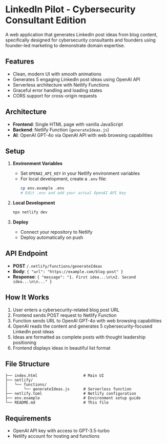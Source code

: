 # LinkedIn Pilot - Cybersecurity Consultant Edition

A web application that generates LinkedIn post ideas from blog content, specifically designed for cybersecurity consultants and founders using founder-led marketing to demonstrate domain expertise.

## Features

- Clean, modern UI with smooth animations
- Generates 5 engaging LinkedIn post ideas using OpenAI API
- Serverless architecture with Netlify Functions
- Graceful error handling and loading states
- CORS support for cross-origin requests

## Architecture

- **Frontend**: Single HTML page with vanilla JavaScript
- **Backend**: Netlify Function (`generateIdeas.js`)
- **AI**: OpenAI GPT-4o via OpenAI API with web browsing capabilities

## Setup

1. **Environment Variables**
   - Set `OPENAI_API_KEY` in your Netlify environment variables
   - For local development, create a `.env` file:
     ```bash
     cp env.example .env
     # Edit .env and add your actual OpenAI API key
     ```

2. **Local Development**
   ```bash
   npx netlify dev
   ```

3. **Deploy**
   - Connect your repository to Netlify
   - Deploy automatically on push

## API Endpoint

- **POST** `/.netlify/functions/generateIdeas`
- **Body**: `{ "url": "https://example.com/blog-post" }`
- **Response**: `{ "message": "1. First idea...\n\n2. Second idea...\n\n..." }`

## How It Works

1. User enters a cybersecurity-related blog post URL
2. Frontend sends POST request to Netlify Function
3. Function sends URL to OpenAI GPT-4o with web browsing capabilities
4. OpenAI reads the content and generates 5 cybersecurity-focused LinkedIn post ideas
5. Ideas are formatted as complete posts with thought leadership positioning
6. Frontend displays ideas in beautiful list format

## File Structure

```
├── index.html                    # Main UI
├── netlify/
│   └── functions/
│       └── generateIdeas.js      # Serverless function
├── netlify.toml                  # Netlify configuration
├── env.example                   # Environment setup guide
└── README.md                     # This file
```

## Requirements

- OpenAI API key with access to GPT-3.5-turbo
- Netlify account for hosting and functions 